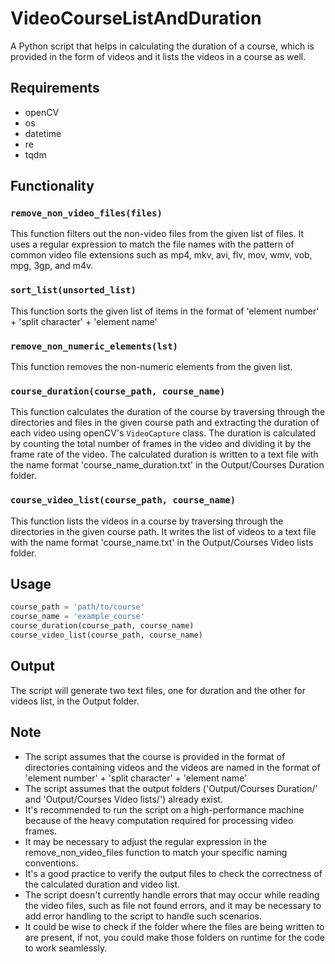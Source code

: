 # VideoCourseListAndDuration

A Python script that helps in calculating the duration of a course, which is provided in the form of videos and it lists the videos in a course as well.

## Requirements

-   openCV
-   os
-   datetime
-   re
-   tqdm

## Functionality

### `remove_non_video_files(files)`

This function filters out the non-video files from the given list of files. It uses a regular expression to match the file names with the pattern of common video file extensions such as mp4, mkv, avi, flv, mov, wmv, vob, mpg, 3gp, and m4v.

### `sort_list(unsorted_list)`

This function sorts the given list of items in the format of 'element number' + 'split character' + 'element name'

### `remove_non_numeric_elements(lst)`

This function removes the non-numeric elements from the given list.

### `course_duration(course_path, course_name)`

This function calculates the duration of the course by traversing through the directories and files in the given course path and extracting the duration of each video using openCV's `VideoCapture` class. The duration is calculated by counting the total number of frames in the video and dividing it by the frame rate of the video. The calculated duration is written to a text file with the name format 'course_name_duration.txt' in the Output/Courses Duration folder.

### `course_video_list(course_path, course_name)`

This function lists the videos in a course by traversing through the directories in the given course path. It writes the list of videos to a text file with the name format 'course_name.txt' in the Output/Courses Video lists folder.

## Usage

```python
course_path = 'path/to/course'
course_name = 'example_course'
course_duration(course_path, course_name)
course_video_list(course_path, course_name)
```

## Output

The script will generate two text files, one for duration and the other for videos list, in the Output folder.

## Note

-   The script assumes that the course is provided in the format of directories containing videos and the videos are named in the format of 'element number' + 'split character' + 'element name'
-   The script assumes that the output folders ('Output/Courses Duration/' and 'Output/Courses Video lists/') already exist.
-   It's recommended to run the script on a high-performance machine because of the heavy computation required for processing video frames.
-   It may be necessary to adjust the regular expression in the remove_non_video_files function to match your specific naming conventions.
-   It's a good practice to verify the output files to check the correctness of the calculated duration and video list.
-   The script doesn't currently handle errors that may occur while reading the video files, such as file not found errors, and it may be necessary to add error handling to the script to handle such scenarios.
-   It could be wise to check if the folder where the files are being written to are present, if not, you could make those folders on runtime for the code to work seamlessly.
